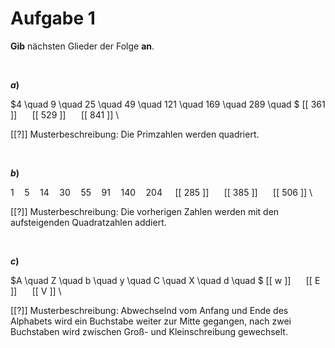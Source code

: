 <!--
version:  0.0.1

language: de

@style
input {
    text-align: center;
}

.flex-container {
    display: flex;
    flex-wrap: wrap;
    align-items: stretch;
    gap: 20px;
}

.flex-child {
    flex: 1;
    min-width: 350px;
    margin-right: 20px;
}

@media (max-width: 400px) {
    .flex-child {
        flex: 100%;
        margin-right: 0;
    }
}
@end

formula: \carry   \textcolor{red}{\scriptsize #1}
formula: \digit   \rlap{\carry{#1}}\phantom{#2}#2
formula: \permil  \text{‰}

import: https://raw.githubusercontent.com/liaTemplates/algebrite/master/README.md
import: https://raw.githubusercontent.com/LiaTemplates/Tikz-Jax/main/README.md

script: https://cdn.jsdelivr.net/gh/LiaTemplates/Tikz-Jax@main/dist/index.js

@round
<script>
  let value = `@input`;
  if (value.startsWith("@")) {
    ""
  } else {
    value = JSON.parse(value);
    value = value[0]
    value = value.replace(/,/g, ".");
    value = parseFloat(value);
    value = Math.round(value * Math.pow(10,@1)) / Math.pow(10,@1);
    value == @0
  }
</script>
@end

tags: Folgen, schwer

-->




# Aufgabe 1

**Gib** nächsten Glieder der Folge **an**.



<br>



<section class="flex-container">

<div class="flex-child">

__$a)$__

$4 \quad 9 \quad 25 \quad 49 \quad 121 \quad 169 \quad 289 \quad $ [[ 361 ]] $\quad$ [[ 529 ]] $\quad$ [[ 841 ]] \

[[?]] Musterbeschreibung: Die Primzahlen werden quadriert.

</div>

</section>


<br>



<section class="flex-container">

<div class="flex-child">

__$b)$__

$1 \quad 5 \quad 14 \quad 30 \quad 55 \quad 91 \quad 140 \quad 204 \quad$ [[ 285 ]] $\quad$ [[ 385 ]] $\quad$ [[ 506 ]] \

[[?]] Musterbeschreibung: Die vorherigen Zahlen werden mit den aufsteigenden Quadratzahlen addiert.

</div>

</section>


<br>



<section class="flex-container">

<div class="flex-child">

__$c)$__

$A \quad Z \quad b \quad y \quad C \quad X \quad d \quad $ [[ w ]] $\quad$ [[ E ]] $\quad$ [[ V ]] \

[[?]] Musterbeschreibung: Abwechselnd vom Anfang und Ende des Alphabets wird ein Buchstabe weiter zur Mitte gegangen, nach zwei Buchstaben wird zwischen Groß- und Kleinschreibung gewechselt.

</div>

</section>

<br>
<br>
<br>
<br>